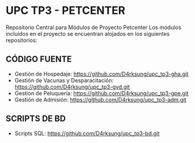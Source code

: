 # UPC TP3 - PETCENTER
Repositorio Central para Módulos de Proyecto Petcenter
Los módulos incluidos en el proyecto se encuentran alojados en los siguientes repositorios:

## CÓDIGO FUENTE
- Gestión de Hospedaje: https://github.com/D4rksung/upc_tp3-gha.git
- Gestión de Vacunas y Desparacitación: https://github.com/D4rksung/upc_tp3-gvd.git
- Gestion de Peluquería: https://github.com/D4rksung/upc_tp3-gpe.git
- Gestión de Admisión: https://github.com/D4rksung/upc_tp3-adm.git

## SCRIPTS DE BD
- Scripts SQL: https://github.com/D4rksung/upc_tp3-bd.git